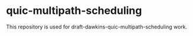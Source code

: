 # quic-multipath-scheduling
This repository is used for draft-dawkins-quic-multipath-scheduling work.

